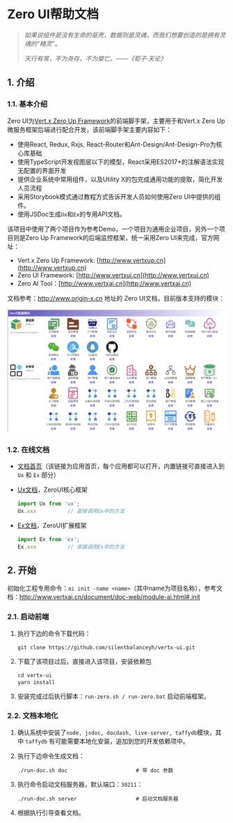 # Zero UI帮助文档

> _如果说组件是没有生命的驱壳，数据则是灵魂，而我们想要创造的是拥有灵魂的“精灵”。_
>
> _天行有常，不为尧存，不为桀亡。——《荀子·天论》_

## 1. 介绍

### 1.1. 基本介绍

Zero UI为[Vert.x Zero Up Framework](http://www.vertxup.cn)的前端脚手架，主要用于和Vert.x Zero Up微服务框架后端进行配合开发，该前端脚手架主要内容如下：

* 使用React, Redux, Rxjs, React-Router和Ant-Design/Ant-Design-Pro为核心库基础
* 使用TypeScript开发视图层以下的模型，React采用ES2017+的注解语法实现无配置的界面开发
* 提供企业系统中常用组件，以及Utility X的包完成通用功能的提取，简化开发人员流程
* 采用Storybook模式通过教程方式告诉开发人员如何使用Zero UI中提供的组件。
* 使用JSDoc生成`Ux`和`Ex`的专用API文档。

该项目中使用了两个项目作为参考Demo，一个项目为通用企业项目，另外一个项目则是Zero Up Framework的后端监控框架，统一采用Zero UI来完成，官方网址：

* Vert.x Zero Up Framework: [http://www.vertxup.cn](http://www.vertxup.cn)
* Zero UI Framework: [http://www.vertxui.cn](http://www.vertxui.cn)
* Zero AI Tool：[http://www.vertxai.cn](http://www.vertxai.cn)

文档参考：<http://www.origin-x.cn> 地址的 Zero UI文档，目前版本支持的模块：

![](/document/module.png)

### 1.2. 在线文档

* [文档首页](/document/doc-web/index.html)（该链接为应用首页，每个应用都可以打开，内置链接可直接进入到 `Ux` 和 `Ex` 部分）
* [Ux文档](/document/doc-web/zui/index.html)，ZeroUI核心框架
    
    ```js
    import Ux from 'ux';
    Ux.xxx          // 直接调用Ux中的方法
    ```
  
* [Ex文档](/document/doc-web/zextension/index.html)，ZeroUI扩展框架

    ```js
    import Ex from 'ex';
    Ex.xxx          // 直接调用Ex中的方法
    ```

## 2. 开始

初始化工程专用命令：`ai init -name <name>`（其中name为项目名称），参考文档：<http://www.vertxai.cn/document/doc-web/module-ai.html#.init>

### 2.1. 启动前端

1. 执行下边的命令下载代码：

    ```shell
    git clone https://github.com/silentbalanceyh/vertx-ui.git
    ```

2. 下载了该项目过后，直接进入该项目，安装依赖包

    ```shell
    cd vertx-ui
    yarn install
    ```

3. 安装完成过后执行脚本：`run-zero.sh / run-zero.bat` 启动前端框架。

### 2.2. 文档本地化

1. 确认系统中安装了`node, jsdoc, docdash, live-server, taffydb`模块，其中 `taffydb` 有可能需要本地化安装，追加到您的开发依赖项中。
2. 执行下边命令生成文档：

    ```shell
    ./run-doc.sh doc                      # 带 doc 参数
    ```
3. 执行命令启动文档服务器，默认端口：`30211`：

    ```shell
    ./run-doc.sh server                   # 启动文档服务器
    ```
4. 根据执行引导查看文档。


